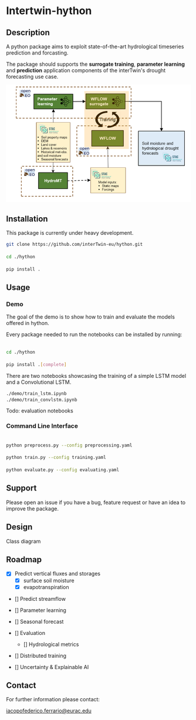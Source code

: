 # Intertwin-hython


## Description

A python package aims to exploit state-of-the-art hydrological timeseries prediction and forcasting.

The package should supports the **surrogate training**, **parameter learning** and **prediction** application components of the interTwin's drought forecasting use case.

<p align="center">
 <a href="https://github.com/interTwin-eu/hython/"><img src="https://github.com/interTwin-eu/hython/blob/dev/data/static/overview.png" alt="layout"></a>
</p>


## Installation

This package is currently under heavy development.


```bash
git clone https://github.com/interTwin-eu/hython.git

cd ./hython

pip install .

```

## Usage

### Demo

The goal of the demo is to show how to train and evaluate the models offered in hython.

Every package needed to run the notebooks can be installed by running:

```bash

cd ./hython

pip install .[complete]

```

There are two notebooks showcasing the training of a simple LSTM model and a Convolutional LSTM.

```bash
./demo/train_lstm.ipynb
./demo/train_convlstm.ipynb
```

Todo: evaluation notebooks


### Command Line Interface

```bash

python preprocess.py --config preprocessing.yaml

python train.py --config training.yaml

python evaluate.py --config evaluating.yaml

```

## Support
Please open an issue if you have a bug, feature request or have an idea to improve the package.

## Design

Class diagram

## Roadmap

- [x] Predict vertical fluxes and storages 
    - [x] surface soil moisture 
    - [x] evapotranspiration 

- [] Predict streamflow 

- [] Parameter learning

- [] Seasonal forecast

- [] Evaluation 
    - [] Hydrological metrics

- [] Distributed training

- [] Uncertainty & Explainable AI


## Contact

For further information please contact:

iacopofederico.ferrario@eurac.edu
